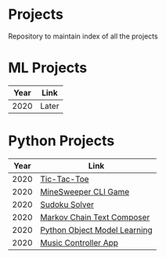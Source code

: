  # Projects
 
 Repository to maintain index of all the projects

 # ML Projects

 |Year|Link|
 |---|---|
 |2020|Later|

# Python Projects
|Year|Link|
|---|---|
|2020|<a href="https://github.com/vishwanath103/tic-tac-toe/tree/master">Tic-Tac-Toe</a>|
|2020|<a href="https://github.com/vishwanath103/Minesweeper">MineSweeper CLI Game</a>|
|2020|<a href="https://github.com/vishwanath103/Sudoku-Solver">Sudoku Solver</a>|
|2020|<a href="https://github.com/vishwanath103/Markov-Chain-Text-Composer/tree/main">Markov Chain Text Composer</a>|
|2020|<a href="https://github.com/vishwanath103/Python_Object_Model">Python Object Model Learning</a>|
|2020|<a href="https://github.com/vishwanath103/Music-Controller/tree/main">Music Controller App</a>|
